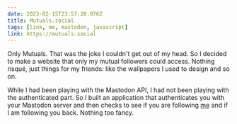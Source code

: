 ```yaml
---
date: 2023-02-15T23:57:20.976Z
title: Mutuals.social
tags: [link, me, mastodon, javascript]
link: https://mutuals.social
---
```


Only Mutuals. That was the joke I couldn't get out of my head. So I decided to make a website that only my mutual followers could access. Nothing risqué, just things for my friends: like the wallpapers I used to design and so on.

While I had been playing with the Mastodon API, I had not been playing with the authenticated part. So I built an application that authenticates you with your Mastodon server and then checks to see if you are following [me](https://nyan.lol/@zicklepop) and if I am following you back. Nothing too fancy.
